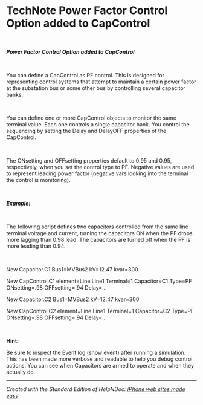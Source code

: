 # TechNote Power Factor Control Option added to CapControl

&nbsp;

***Power Factor Control Option added to CapControl***

&nbsp;

You can define a CapControl as PF control. This is designed for representing control systems that attempt to maintain a certain power factor at the substation bus or some other bus by controlling several capacitor banks.

&nbsp;

You can define one or more CapControl objects to monitor the same terminal value. Each one controls a single capacitor bank. You control the sequencing by setting the Delay and DelayOFF properties of the CapControl.

&nbsp;

The ONsetting and OFFsetting properties default to 0.95 and 0.95, respectively, when you set the control type to PF. Negative values are used to represent leading power factor (negative vars looking into the terminal the control is monitoring).

&nbsp;

***Example:***

&nbsp;

The following script defines two capacitors controlled from the same line terminal voltage and current, turning the capacitors ON when the PF drops more lagging than 0.98 lead. The capacitors are turned off when the PF is more leading than 0.94.

&nbsp;

New Capacitor.C1 Bus1=MVBus2 kV=12.47 kvar=300

New CapControl.C1 element=Line.Line1 Terminal=1 Capacitor=C1 Type=PF ONsetting=.98 OFFsetting=.94 Delay=...

New Capacitor.C2 Bus1=MVBus2 kV=12.47 kvar=300

New CapControl.C2 element=Line.Line1 Terminal=1 Capacitor=C2 Type=PF ONsetting=.98 OFFsetting=.94 Delay=...

&nbsp;

**Hint:**

Be sure to inspect the Event log (show event) after running a simulation. This has been made more verbose and readable to help you debug control actions. You can see when Capacitors are armed to operate and when they actually do.

***
_Created with the Standard Edition of HelpNDoc: [iPhone web sites made easy](<https://www.helpndoc.com/feature-tour/iphone-website-generation>)_
